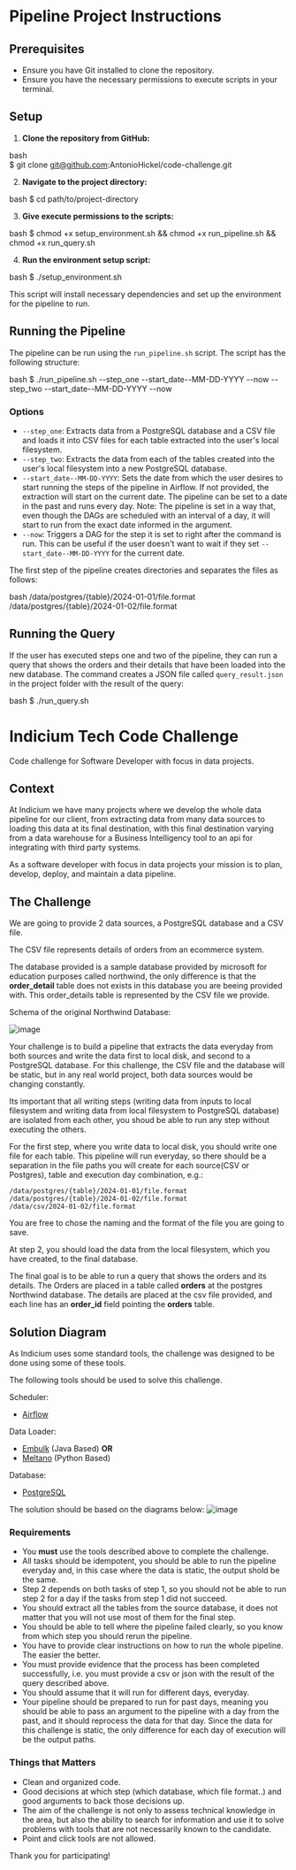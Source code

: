 # Pipeline Project Instructions

## Prerequisites

- Ensure you have Git installed to clone the repository.
- Ensure you have the necessary permissions to execute scripts in your terminal.

## Setup

1. **Clone the repository from GitHub:**
   
bash   
$ git clone git@github.com:AntonioHickel/code-challenge.git


2. **Navigate to the project directory:**

bash
$ cd path/to/project-directory

3. **Give execute permissions to the scripts:**

bash
$ chmod +x setup_environment.sh && chmod +x run_pipeline.sh && chmod +x run_query.sh


4. **Run the environment setup script:**

bash
$ ./setup_environment.sh


This script will install necessary dependencies and set up the environment for the pipeline to run.

## Running the Pipeline

The pipeline can be run using the `run_pipeline.sh` script. The script has the following structure:

bash
$ ./run_pipeline.sh --step_one --start_date--MM-DD-YYYY --now --step_two --start_date--MM-DD-YYYY --now


### Options

- `--step_one`: Extracts data from a PostgreSQL database and a CSV file and loads it into CSV files for each table extracted into the user's local filesystem.
- `--step_two`: Extracts the data from each of the tables created into the user's local filesystem into a new PostgreSQL database.
- `--start_date--MM-DD-YYYY`: Sets the date from which the user desires to start running the steps of the pipeline in Airflow. If not provided, the extraction will start on the current date. The pipeline can be set to a date in the past and runs every day. Note: The pipeline is set in a way that, even though the DAGs are scheduled with an interval of a day, it will start to run from the exact date informed in the argument.
- `--now`: Triggers a DAG for the step it is set to right after the command is run. This can be useful if the user doesn't want to wait if they set `--start_date--MM-DD-YYYY` for the current date.

The first step of the pipeline creates directories and separates the files as follows:

bash
/data/postgres/{table}/2024-01-01/file.format
/data/postgres/{table}/2024-01-02/file.format


## Running the Query

If the user has executed steps one and two of the pipeline, they can run a query that shows the orders and their details that have been loaded into the new database. The command creates a JSON file called `query_result.json` in the project folder with the result of the query:

bash
$ ./run_query.sh





# Indicium Tech Code Challenge

Code challenge for Software Developer with focus in data projects.


## Context

At Indicium we have many projects where we develop the whole data pipeline for our client, from extracting data from many data sources to loading this data at its final destination, with this final destination varying from a data warehouse for a Business Intelligency tool to an api for integrating with third party systems.

As a software developer with focus in data projects your mission is to plan, develop, deploy, and maintain a data pipeline.


## The Challenge

We are going to provide 2 data sources, a PostgreSQL database and a CSV file.

The CSV file represents details of orders from an ecommerce system.

The database provided is a sample database provided by microsoft for education purposes called northwind, the only difference is that the **order_detail** table does not exists in this database you are beeing provided with. This order_details table is represented by the CSV file we provide.

Schema of the original Northwind Database: 

![image](https://user-images.githubusercontent.com/49417424/105997621-9666b980-608a-11eb-86fd-db6b44ece02a.png)

Your challenge is to build a pipeline that extracts the data everyday from both sources and write the data first to local disk, and second to a PostgreSQL database. For this challenge, the CSV file and the database will be static, but in any real world project, both data sources would be changing constantly.

Its important that all writing steps (writing data from inputs to local filesystem and writing data from local filesystem to PostgreSQL database) are isolated from each other, you shoud be able to run any step without executing the others.

For the first step, where you write data to local disk, you should write one file for each table. This pipeline will run everyday, so there should be a separation in the file paths you will create for each source(CSV or Postgres), table and execution day combination, e.g.:

```
/data/postgres/{table}/2024-01-01/file.format
/data/postgres/{table}/2024-01-02/file.format
/data/csv/2024-01-02/file.format
```

You are free to chose the naming and the format of the file you are going to save.

At step 2, you should load the data from the local filesystem, which you have created, to the final database.

The final goal is to be able to run a query that shows the orders and its details. The Orders are placed in a table called **orders** at the postgres Northwind database. The details are placed at the csv file provided, and each line has an **order_id** field pointing the **orders** table.

## Solution Diagram

As Indicium uses some standard tools, the challenge was designed to be done using some of these tools.

The following tools should be used to solve this challenge.

Scheduler:
- [Airflow](https://airflow.apache.org/docs/apache-airflow/stable/installation/index.html)

Data Loader:
- [Embulk](https://www.embulk.org) (Java Based)
**OR**
- [Meltano](https://docs.meltano.com/?_gl=1*1nu14zf*_gcl_au*MTg2OTE2NDQ4Mi4xNzA2MDM5OTAz) (Python Based)

Database:
- [PostgreSQL](https://www.postgresql.org/docs/15/index.html)

The solution should be based on the diagrams below:
![image](docs/diagrama_embulk_meltano.jpg)


### Requirements

- You **must** use the tools described above to complete the challenge.
- All tasks should be idempotent, you should be able to run the pipeline everyday and, in this case where the data is static, the output shold be the same.
- Step 2 depends on both tasks of step 1, so you should not be able to run step 2 for a day if the tasks from step 1 did not succeed.
- You should extract all the tables from the source database, it does not matter that you will not use most of them for the final step.
- You should be able to tell where the pipeline failed clearly, so you know from which step you should rerun the pipeline.
- You have to provide clear instructions on how to run the whole pipeline. The easier the better.
- You must provide evidence that the process has been completed successfully, i.e. you must provide a csv or json with the result of the query described above.
- You should assume that it will run for different days, everyday.
- Your pipeline should be prepared to run for past days, meaning you should be able to pass an argument to the pipeline with a day from the past, and it should reprocess the data for that day. Since the data for this challenge is static, the only difference for each day of execution will be the output paths.

### Things that Matters

- Clean and organized code.
- Good decisions at which step (which database, which file format..) and good arguments to back those decisions up.
- The aim of the challenge is not only to assess technical knowledge in the area, but also the ability to search for information and use it to solve problems with tools that are not necessarily known to the candidate.
- Point and click tools are not allowed.


Thank you for participating!